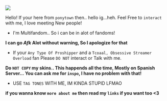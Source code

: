 <img src="https://64.media.tumblr.com/64275eac92f86c542aa48b6e79eb8cb3/0b2f54ca28d85b34-b5/s640x960/5300f5129076611960150b885ad23aa30d6aa0d4.pnj" width="" height="" />

Hello! If your here from `ponytown` then.. hello ig...heh. 
Feel Free to `interact` with me, I love meeting New people!

 - I'm Multifandom.. So i can be in alot of fandoms!

 **I  can go *Afk* Alot without warning, So I apologize for that**

- If your `Any Type Of Proshipper` and a `Tcoaal, Obsessive Streamer Overload` fan Please `DO NOT` interact or Talk with me.

**Do `NOT COPY` my skins.. This happends all the time, Mostly on Spanish Server...
You can ask me for `inspo`, I have no problem with that!**

- USE `TAG TONES` WITH ME, IM KINDA STUPID LFMAO 

**if you wanna know `more about me`
then read my `links` if you want too <3**

#




